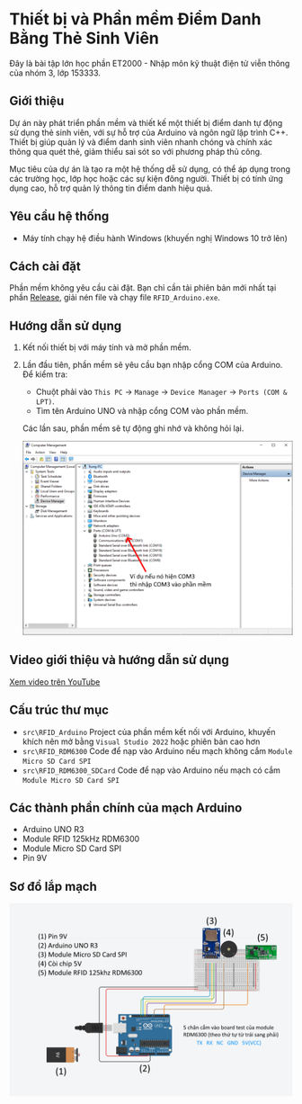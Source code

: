 # Thiết bị và Phần mềm Điểm Danh Bằng Thẻ Sinh Viên
Đây là bài tập lớn học phần ET2000 - Nhập môn kỹ thuật điện tử viễn thông của nhóm 3, lớp 153333.

## Giới thiệu

Dự án này phát triển phần mềm và thiết kế một thiết bị điểm danh tự động sử dụng thẻ sinh viên, với sự hỗ trợ của Arduino và ngôn ngữ lập trình C++. Thiết bị giúp quản lý và điểm danh sinh viên nhanh chóng và chính xác thông qua quét thẻ, giảm thiểu sai sót so với phương pháp thủ công.

Mục tiêu của dự án là tạo ra một hệ thống dễ sử dụng, có thể áp dụng trong các trường học, lớp học hoặc các sự kiện đông người. Thiết bị có tính ứng dụng cao, hỗ trợ quản lý thông tin điểm danh hiệu quả.

## Yêu cầu hệ thống
- Máy tính chạy hệ điều hành Windows (khuyến nghị Windows 10 trở lên)

## Cách cài đặt
Phần mềm không yêu cầu cài đặt. Bạn chỉ cần tải phiên bản mới nhất tại phần [Release](https://github.com/TVTIT/ET2000_Project/releases/latest), giải nén file và chạy file `RFID_Arduino.exe`.

## Hướng dẫn sử dụng
1. Kết nối thiết bị với máy tính và mở phần mềm.
2. Lần đầu tiên, phần mềm sẽ yêu cầu bạn nhập cổng COM của Arduino. Để kiểm tra:
   - Chuột phải vào `This PC` -> `Manage` -> `Device Manager` -> `Ports (COM & LPT)`.
   - Tìm tên Arduino UNO và nhập cổng COM vào phần mềm.

   Các lần sau, phần mềm sẽ tự động ghi nhớ và không hỏi lại.

   ![Ảnh chụp màn hình Device manager](manage_screenshot.png)

## Video giới thiệu và hướng dẫn sử dụng
[Xem video trên YouTube](https://www.youtube.com/watch?v=lwuSDvUjh_Y)

## Cấu trúc thư mục
- `src\RFID_Arduino` Project của phần mềm kết nối với Arduino, khuyến khích nên mở bằng `Visual Studio 2022` hoặc phiên bản cao hơn
- `src\RFID_RDM6300` Code để nạp vào Arduino nếu mạch không cắm `Module Micro SD Card SPI`
- `src\RFID_RDM6300_SDCard` Code để nạp vào Arduino nếu mạch có cắm `Module Micro SD Card SPI`

## Các thành phần chính của mạch Arduino
- Arduino UNO R3
- Module RFID 125kHz RDM6300
- Module Micro SD Card SPI
- Pin 9V

## Sơ đồ lắp mạch
![Hình ảnh sơ đồ lắp mạch](Sơ_đồ_mạch.png)
